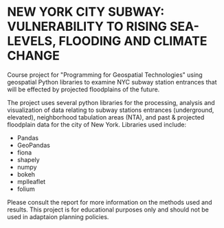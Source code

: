 # NEW YORK CITY SUBWAY: VULNERABILITY TO RISING SEA-LEVELS, FLOODING AND CLIMATE CHANGE
Course project for "Programming for Geospatial Technologies" using geospatial Python libraries to examine NYC subway station entrances that will be effected by projected floodplains of the future.

The project uses several python libraries for the processing, analysis and visualization of data relating to subway stations entrances (underground, elevated), neighborhood tabulation areas (NTA),
and past & projected floodplain data for the city of New York. Libraries used include:
- Pandas
- GeoPandas
- fiona
- shapely
- numpy
- bokeh
- mplleaflet
- folium

Please consult the report for more information on the methods used and results.
This project is for educational purposes only and should not be used in adaptaion planning policies.
